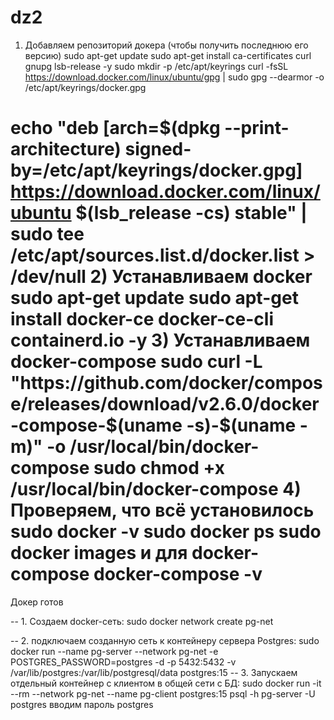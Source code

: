 # dz2
1) Добавляем репозиторий докера (чтобы получить последнюю его версию)
sudo apt-get update
sudo apt-get install ca-certificates curl gnupg  lsb-release -y
sudo mkdir -p /etc/apt/keyrings
curl -fsSL https://download.docker.com/linux/ubuntu/gpg | sudo gpg --dearmor -o /etc/apt/keyrings/docker.gpg

echo   "deb [arch=$(dpkg --print-architecture) signed-by=/etc/apt/keyrings/docker.gpg] https://download.docker.com/linux/ubuntu  $(lsb_release -cs) stable" | sudo tee /etc/apt/sources.list.d/docker.list > /dev/null
2) Устанавливаем docker
sudo apt-get update
sudo apt-get install docker-ce docker-ce-cli containerd.io -y
3) Устанавливаем docker-compose
sudo curl -L "https://github.com/docker/compose/releases/download/v2.6.0/docker-compose-$(uname -s)-$(uname -m)" -o /usr/local/bin/docker-compose
sudo chmod +x /usr/local/bin/docker-compose
4) Проверяем, что всё установилось
sudo docker -v
sudo docker ps
sudo docker images
и для docker-compose
docker-compose -v
========================================
Докер готов

-- 1. Создаем docker-сеть:
sudo docker network create pg-net

-- 2. подключаем созданную сеть к контейнеру сервера Postgres:
sudo docker run --name pg-server --network pg-net -e POSTGRES_PASSWORD=postgres -d -p 5432:5432 -v /var/lib/postgres:/var/lib/postgresql/data postgres:15
-- 3. Запускаем отдельный контейнер с клиентом в общей сети с БД:
sudo docker run -it --rm --network pg-net --name pg-client postgres:15 psql -h pg-server -U postgres
вводим пароль postgres
